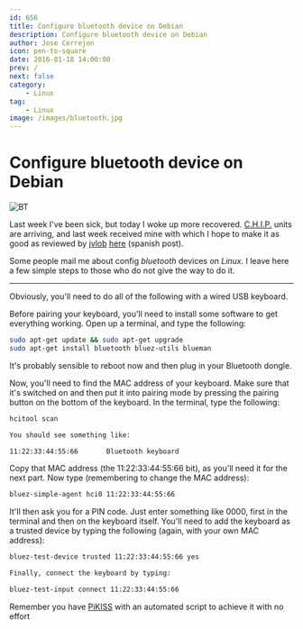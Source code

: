 ```yaml
---
id: 656
title: Configure bluetooth device on Debian
description: Configure bluetooth device on Debian
author: Jose Cerrejon
icon: pen-to-square
date: 2016-01-18 14:00:00
prev: /
next: false
category:
    - Linux
tag:
    - Linux
image: /images/bluetooth.jpg
---
```


# Configure bluetooth device on Debian

![BT](/images/bluetooth.jpg)

Last week I've been sick, but today I woke up more recovered. [C.H.I.P.](/post.php?id=559) units are arriving, and last week received mine with which I hope to make it as good as reviewed by [jvlob](https://twitter.com/jvlob) [here](https://simplelab.org/web/c-h-i-p-el-primer-ordenador-del-mundo-que-cuesta-solo-9/) (spanish post).

Some people mail me about config _bluetooth_ devices on _Linux_. I leave here a few simple steps to those who do not give the way to do it.

---

Obviously, you'll need to do all of the following with a wired USB keyboard.

Before pairing your keyboard, you'll need to install some software to get everything working. Open up a terminal, and type the following:

```bash
sudo apt-get update && sudo apt-get upgrade
sudo apt-get install bluetooth bluez-utils blueman
```

It's probably sensible to reboot now and then plug in your Bluetooth dongle.

Now, you'll need to find the MAC address of your keyboard. Make sure that it's switched on and then put it into pairing mode by pressing the pairing button on the bottom of the keyboard. In the terminal, type the following:

```bash
hcitool scan

You should see something like:

11:22:33:44:55:66       Bluetooth keyboard
```

Copy that MAC address (the 11:22:33:44:55:66 bit), as you'll need it for the next part. Now type (remembering to change the MAC address):

```bash
bluez-simple-agent hci0 11:22:33:44:55:66
```

It'll then ask you for a PIN code. Just enter something like 0000, first in the terminal and then on the keyboard itself. You'll need to add the keyboard as a trusted device by typing the following (again, with your own MAC address):

```bash
bluez-test-device trusted 11:22:33:44:55:66 yes

Finally, connect the keyboard by typing:

bluez-test-input connect 11:22:33:44:55:66
```

Remember you have [PiKISS](https://github.com/jmcerrejon/PiKISS) with an automated script to achieve it with no effort
